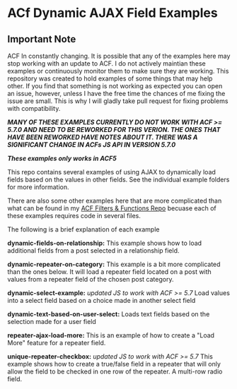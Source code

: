 # ACf Dynamic AJAX Field Examples

## Important Note
ACF In constantly changing. It is possible that any of the examples here may stop working with an update to ACF. I do not actively maintian these examples or continuously monitor them to make sure they are working. This repository was created to hold examples of some things that may help other. If you find that something is not working as expected you can open an issue, however, unless I have the free time the chances of me fixing the issue are small. This is why I will gladly take pull request for fixing problems with compatibility.

***MANY OF THESE EXAMPLES CURRENTLY DO NOT WORK WITH ACF >= 5.7.0 AND NEED TO BE REWORKED FOR THIS VERION. THE ONES THAT HAVE BEEN REWORKED HAVE NOTES ABOUT IT. THERE WAS A SIGNIFICANT CHANGE IN ACFs JS API IN VERSION 5.7.0***

***These examples only works in ACF5***

This repo contains several examples of using AJAX to dynamically load fields based on the values
in other fields. See the individual example folders for more information.

There are also some other examples here that are more complicated than what can be found in my
[ACF Filters & Functions Repo](https://github.com/Hube2/acf-filters-and-functions) becuase each
of these examples requires code in several files.

The following is a brief explanation of each example

**dynamic-fields-on-relationship:** This example shows how to load additional fields from a post selected
in a relationship field.

**dynamic-repeater-on-category:** This example is a bit more complicated than the ones below. It will load a
repeater field located on a post with values from a repeater field of the chosen post category.

**dynamic-select-example:** *updated JS to work with ACF >= 5.7* Load values into a select field based on a choice made in another select field

**dynamic-text-based-on-user-select:** Loads text fields based on the selection made for a user field

**repeater-ajax-load-more:** This is an example of how to create a "Load More" feature for a repeater field.

**unique-repeater-checkbox:** *updated JS to work with ACF >= 5.7*
This example shows how to create a true/false field in a repeater that will only 
allow the field to be checked in one row of the repeater. A multi-row radio field.

